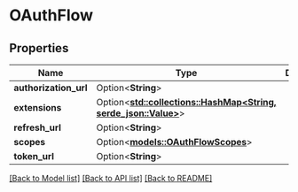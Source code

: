 # OAuthFlow

## Properties

Name | Type | Description | Notes
------------ | ------------- | ------------- | -------------
**authorization_url** | Option<**String**> |  | [optional]
**extensions** | Option<[**std::collections::HashMap<String, serde_json::Value>**](serde_json::Value.md)> |  | [optional]
**refresh_url** | Option<**String**> |  | [optional]
**scopes** | Option<[**models::OAuthFlowScopes**](OAuthFlow_scopes.md)> |  | [optional]
**token_url** | Option<**String**> |  | [optional]

[[Back to Model list]](../README.md#documentation-for-models) [[Back to API list]](../README.md#documentation-for-api-endpoints) [[Back to README]](../README.md)


